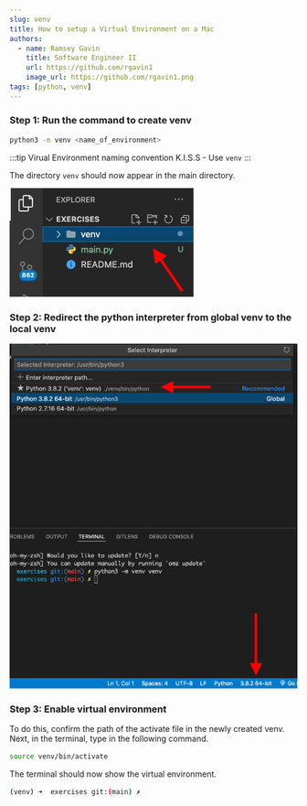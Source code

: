 ```yaml
---
slug: venv
title: How to setup a Virtual Environment on a Mac
authors:
  - name: Ramsey Gavin
    title: Software Engineer II
    url: https://github.com/rgavin1
    image_url: https://github.com/rgavin1.png
tags: [python, venv]
---
```


### Step 1: Run the command to create venv 

```bash
python3 -m venv <name_of_environment>
```

:::tip Virual Environment naming convention
K.I.S.S - Use `venv`
:::

The directory `venv` should now appear in the main directory.

![](./assets/images/venv-dir.png)

### Step 2: Redirect the python interpreter from global venv to the local venv

![](./assets/images/global-env-to-venv.png)

### Step 3: Enable virtual environment

To do this, confirm the path of the activate file in the newly created venv. Next, in the terminal, type in the following command.

```bash
source venv/bin/activate
```

The terminal should now show the virtual environment.

```bash
(venv) ➜  exercises git:(main) ✗ 
```
